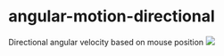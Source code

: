 # angular-motion-directional
Directional angular velocity based on mouse position
<img src="https://media.giphy.com/media/xT1XGyH5K7oaIb7jlC/giphy.gif"/>